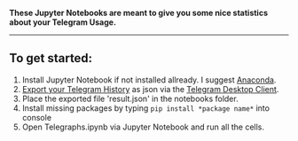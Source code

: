 **These Jupyter Notebooks are meant to give you some nice statistics about your Telegram Usage.**

---

## To get started:
1. Install Jupyter Notebook if not installed allready. I suggest [Anaconda](https://www.anaconda.com/products/individual).
2. [Export your Telegram History](https://telegram.org/blog/export-and-more) as json via the [Telegram Desktop Client](https://desktop.telegram.org/).
3. Place the exported file 'result.json' in the notebooks folder.
4. Install missing packages by typing ```pip install *package name*``` into console
5. Open Telegraphs.ipynb via Jupyter Notebook and run all the cells.
